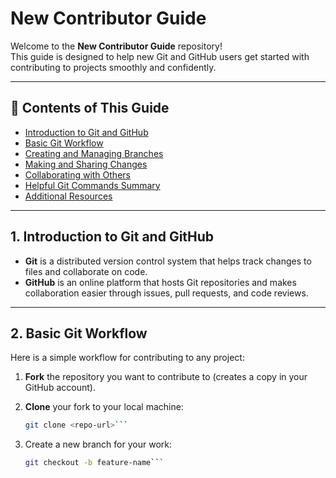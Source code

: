 # New Contributor Guide

Welcome to the **New Contributor Guide** repository!  
This guide is designed to help new Git and GitHub users get started with contributing to projects smoothly and confidently.

---

## 📑 Contents of This Guide

- [Introduction to Git and GitHub](#1-introduction-to-git-and-github)
- [Basic Git Workflow](#2-basic-git-workflow)
- [Creating and Managing Branches](#3-creating-and-managing-branches)
- [Making and Sharing Changes](#4-making-and-sharing-changes)
- [Collaborating with Others](#5-collaborating-with-others)
- [Helpful Git Commands Summary](#6-helpful-git-commands-summary)
- [Additional Resources](#7-additional-resources)

---

## 1. Introduction to Git and GitHub

- **Git** is a distributed version control system that helps track changes to files and collaborate on code.  
- **GitHub** is an online platform that hosts Git repositories and makes collaboration easier through issues, pull requests, and code reviews.

---

## 2. Basic Git Workflow

Here is a simple workflow for contributing to any project:

1. **Fork** the repository you want to contribute to (creates a copy in your GitHub account).  
2. **Clone** your fork to your local machine:

   ```bash
   git clone <repo-url>```
3. Create a new branch for your work:
   ``` bash
   git checkout -b feature-name```
